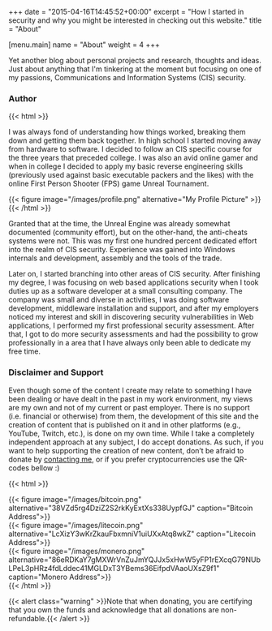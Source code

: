 +++
date = "2015-04-16T14:45:52+00:00"
excerpt = "How I started in security and why you might be interested in checking out this website."
title = "About"

[menu.main]
name = "About"
weight = 4
+++

Yet another blog about personal projects and research, thoughts and ideas. Just about anything that I'm tinkering at the moment but focusing on one of my passions, Communications and Information Systems (CIS) security.

### Author

{{< html >}}
<div class="row">
  <div class="col-md-9">
  <p>I was always fond of understanding how things worked, breaking them down and getting them back together. In high school I started moving away from hardware to software. I decided to follow an CIS specific course for the three years that preceded college. I was also an avid online gamer and when in college I decided to apply my basic reverse engineering skills (previously used against basic executable packers and the likes) with the online First Person Shooter (FPS) game Unreal Tournament.</p>
  </div>
  <div class="col-md-3">
{{< figure image="/images/profile.png" alternative="My Profile Picture" >}}
  </div>
</div>
{{< /html >}}

Granted that at the time, the Unreal Engine was already somewhat documented (community effort), but on the other-hand, the anti-cheats systems were not. This was my first one hundred percent dedicated effort into the realm of CIS security. Experience was gained into Windows internals and development, assembly and the tools of the trade.

Later on, I started branching into other areas of CIS security. After finishing my degree, I was focusing on web based applications security when I took duties up as a software developer at a small consulting company. The company was small and diverse in activities, I was doing software development, middleware installation and support, and after my employers noticed my interest and skill in discovering security vulnerabilities in Web applications, I performed my first professional security assessment. After that, I got to do more security assessments and had the possibility to grow professionally in a area that I have always only been able to dedicate my free time.

### Disclaimer and Support

Even though some of the content I create may relate to something I have been dealing or have dealt in the past in my work environment, my views are my own and not of my current or past employer. There is no support (i.e. financial or otherwise) from them, the development of this site and the creation of content that is published on it and in other platforms (e.g., YouTube, Twitch, etc.), is done on my own time. While I take a completely independent approach at any subject, I do accept donations. As such, if you want to help supporting the creation of new content, don’t be afraid to donate by [contacting me][1], or if you prefer cryptocurrencies use the QR-codes bellow :)

{{< html >}}
<div class="row">
  <div class="col-md-4 col-sm-12">
  {{< figure image="/images/bitcoin.png" alternative="38VZd5rg4DziZ2S2rkKyExtXs338UypfGJ" caption="Bitcoin Address">}}
  </div>
  <div class="col-md-4 col-sm-12">
  {{< figure image="/images/litecoin.png" alternative="LcXizY3wKrZkauFbxmniV1uiUXxAtq8wkZ" caption="Litecoin Address">}}
  </div>
  <div class="col-md-4 col-sm-12">
  {{< figure image="/images/monero.png" alternative="86eRDKaY7gMXWrVnZuJmYQJJx5xHwW5yFP1rEXcqG79NUbLPeL3pHRz4fdLddec41MGLDxT3YBems36EifpdVAaoUXsZ9f1" caption="Monero Address">}}
  </div>
</div>
{{< /html >}}

{{< alert class="warning" >}}Note that when donating, you are certifying that you own the funds and acknowledge that all donations are non-refundable.{{< /alert >}}

[1]: /contacts/ "Contact Page"
